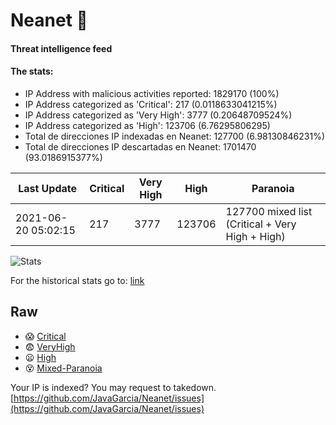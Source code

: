 # Neanet :hocho:
#### Threat intelligence feed
#### The stats:

- IP Address with malicious activities reported: 1829170 (100%)
- IP Address categorized as 'Critical':  217 (0.0118633041215%)
- IP Address categorized as 'Very High':  3777 (0.20648709524%)
- IP Address categorized as 'High':  123706 (6.76295806295)
- Total de direcciones IP indexadas en Neanet:  127700 (6.98130846231%)
- Total de direcciones IP descartadas en Neanet:  1701470 (93.0186915377%)

| Last Update | Critical | Very High | High | Paranoia |
| --- | --- | --- | --- | --- |
| 2021-06-20 05:02:15 | 217 | 3777 | 123706 | 127700 mixed list (Critical + Very High + High)|

![Stats](https://docs.google.com/spreadsheets/d/e/2PACX-1vSnaNMIXVabIpDJjufMlzH7poXnshF3mgd8Is1g9ytUEzVsP5my4Trn8f-xkoLLQ38xpL3HtmUexLo6/pubchart?oid=501124687&format=image)

For the historical stats go to: [link](/stats.csv)
## Raw
- :scream: [Critical](https://raw.githubusercontent.com/JavaGarcia/Neanet/master/blacklists/neanet_critical.txt)
- :fearful: [VeryHigh](https://raw.githubusercontent.com/JavaGarcia/Neanet/master/blacklists/neanet_veryHigh.txtt)
- :frowning: [High](https://raw.githubusercontent.com/JavaGarcia/Neanet/master/blacklists/neanet_high.txt)
- :dizzy_face: [Mixed-Paranoia](https://raw.githubusercontent.com/JavaGarcia/Neanet/master/blacklists/neanet_all.txt)


Your IP is indexed? You may request to takedown. [https://github.com/JavaGarcia/Neanet/issues](https://github.com/JavaGarcia/Neanet/issues)









































































































































































































































































































































































































































































































































































































































































































































































































































































































































































































































































































































































































































































































































































































































































































































































































































































































































































































































































































































































































































































































































































































































































































































































































































































































































































































































































































































































































































































































































































































































































































































































































































































































































































































































































































































































































































































































































































































































































































































































































































































































































































































































































































































































































































































































































































































































































































































































































































































































































































































































































































































































































































































































































































































































































































































































































































































































































































































































































































































































































































































































































































































































































































































































































































































































































































































































































































































































































































































































































































































































































































































































































































































































